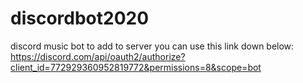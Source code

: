 # discordbot2020
discord music bot
to add to server you can use this link down below:
https://discord.com/api/oauth2/authorize?client_id=772929360952819772&permissions=8&scope=bot
